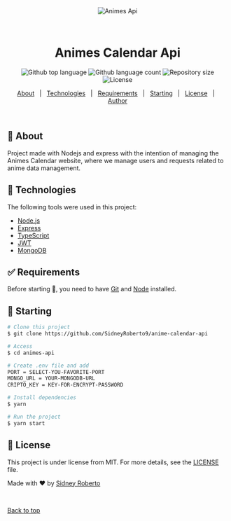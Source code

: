 <div align="center" id="top"> 
  <img src="./.github/app.gif" alt="Animes Api" />

&#xa0;

</div>

<h1 align="center">Animes Calendar Api</h1>

<p align="center">
  <img alt="Github top language" src="https://img.shields.io/github/languages/top/SidneyRoberto9/anime-calendar-api?color=56BEB8">

  <img alt="Github language count" src="https://img.shields.io/github/languages/count/SidneyRoberto9/anime-calendar-api?color=56BEB8">

  <img alt="Repository size" src="https://img.shields.io/github/repo-size/SidneyRoberto9/anime-calendar-api?color=56BEB8">

  <img alt="License" src="https://img.shields.io/github/license/SidneyRoberto9/anime-calendar-api?color=56BEB8">

  <!-- <img alt="Github issues" src="https://img.shields.io/github/issues/SidneyRoberto9/anime-calendar-api?color=56BEB8" /> -->

  <!-- <img alt="Github forks" src="https://img.shields.io/github/forks/SidneyRoberto9/anime-calendar-api?color=56BEB8" /> -->

  <!-- <img alt="Github stars" src="https://img.shields.io/github/stars/SidneyRoberto9/anime-calendar-api?color=56BEB8" /> -->
</p>

<!-- Status -->

<!-- <h4 align="center">
	🚧  Animes Api 🚀 Under construction...  🚧
</h4>

<hr> -->

<p align="center">
  <a href="#dart-about">About</a> &#xa0; | &#xa0; 
  <a href="#rocket-technologies">Technologies</a> &#xa0; | &#xa0;
  <a href="#white_check_mark-requirements">Requirements</a> &#xa0; | &#xa0;
  <a href="#checkered_flag-starting">Starting</a> &#xa0; | &#xa0;
  <a href="#memo-license">License</a> &#xa0; | &#xa0;
  <a href="https://github.com/SidneyRoberto9" target="_blank">Author</a>
</p>

<br>

## :dart: About

Project made with Nodejs and express with the intention of managing the Animes Calendar website, where we manage users and requests related to anime data management.

## :rocket: Technologies

The following tools were used in this project:

- [Node.js](https://nodejs.org/en/)
- [Express](https://expressjs.com/pt-br/)
- [TypeScript](https://www.typescriptlang.org/)
- [JWT](https://jwt.io/)
- [MongoDB](https://www.mongodb.com/pt-br)

## :white_check_mark: Requirements

Before starting :checkered_flag:, you need to have [Git](https://git-scm.com) and [Node](https://nodejs.org/en/) installed.

## :checkered_flag: Starting

```bash
# Clone this project
$ git clone https://github.com/SidneyRoberto9/anime-calendar-api

# Access
$ cd animes-api

# Create .env file and add
PORT = SELECT-YOU-FAVORITE-PORT
MONGO_URL = YOUR-MONGODB-URL
CRIPTO_KEY = KEY-FOR-ENCRYPT-PASSWORD

# Install dependencies
$ yarn

# Run the project
$ yarn start

```

## :memo: License

This project is under license from MIT. For more details, see the [LICENSE](LICENSE.md) file.

Made with :heart: by <a href="https://github.com/SidneyRoberto9" target="_blank">Sidney Roberto</a>

&#xa0;

<a href="#top">Back to top</a>
